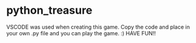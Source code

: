 # python_treasure
VSCODE was used when creating this game. Copy the code and place in your own .py file and you can play the game. :)
HAVE FUN!!
